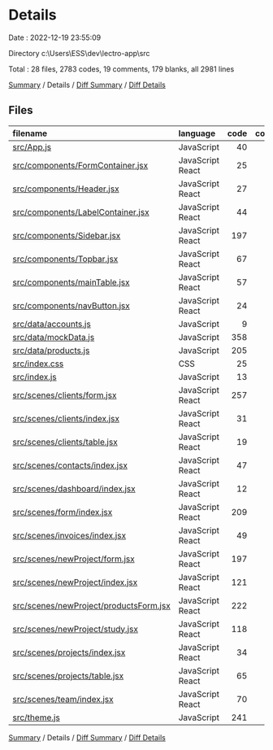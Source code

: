 # Details

Date : 2022-12-19 23:55:09

Directory c:\\Users\\ESS\\dev\\lectro-app\\src

Total : 28 files,  2783 codes, 19 comments, 179 blanks, all 2981 lines

[Summary](results.md) / Details / [Diff Summary](diff.md) / [Diff Details](diff-details.md)

## Files
| filename | language | code | comment | blank | total |
| :--- | :--- | ---: | ---: | ---: | ---: |
| [src/App.js](/src/App.js) | JavaScript | 40 | 0 | 7 | 47 |
| [src/components/FormContainer.jsx](/src/components/FormContainer.jsx) | JavaScript React | 25 | 0 | 2 | 27 |
| [src/components/Header.jsx](/src/components/Header.jsx) | JavaScript React | 27 | 0 | 3 | 30 |
| [src/components/LabelContainer.jsx](/src/components/LabelContainer.jsx) | JavaScript React | 44 | 0 | 3 | 47 |
| [src/components/Sidebar.jsx](/src/components/Sidebar.jsx) | JavaScript React | 197 | 1 | 10 | 208 |
| [src/components/Topbar.jsx](/src/components/Topbar.jsx) | JavaScript React | 67 | 3 | 7 | 77 |
| [src/components/mainTable.jsx](/src/components/mainTable.jsx) | JavaScript React | 57 | 0 | 6 | 63 |
| [src/components/navButton.jsx](/src/components/navButton.jsx) | JavaScript React | 24 | 0 | 4 | 28 |
| [src/data/accounts.js](/src/data/accounts.js) | JavaScript | 9 | 0 | 0 | 9 |
| [src/data/mockData.js](/src/data/mockData.js) | JavaScript | 358 | 0 | 6 | 364 |
| [src/data/products.js](/src/data/products.js) | JavaScript | 205 | 0 | 2 | 207 |
| [src/index.css](/src/index.css) | CSS | 25 | 3 | 7 | 35 |
| [src/index.js](/src/index.js) | JavaScript | 13 | 0 | 0 | 13 |
| [src/scenes/clients/form.jsx](/src/scenes/clients/form.jsx) | JavaScript React | 257 | 1 | 16 | 274 |
| [src/scenes/clients/index.jsx](/src/scenes/clients/index.jsx) | JavaScript React | 31 | 1 | 4 | 36 |
| [src/scenes/clients/table.jsx](/src/scenes/clients/table.jsx) | JavaScript React | 19 | 0 | 4 | 23 |
| [src/scenes/contacts/index.jsx](/src/scenes/contacts/index.jsx) | JavaScript React | 47 | 0 | 4 | 51 |
| [src/scenes/dashboard/index.jsx](/src/scenes/dashboard/index.jsx) | JavaScript React | 12 | 0 | 2 | 14 |
| [src/scenes/form/index.jsx](/src/scenes/form/index.jsx) | JavaScript React | 209 | 6 | 10 | 225 |
| [src/scenes/invoices/index.jsx](/src/scenes/invoices/index.jsx) | JavaScript React | 49 | 0 | 4 | 53 |
| [src/scenes/newProject/form.jsx](/src/scenes/newProject/form.jsx) | JavaScript React | 197 | 0 | 7 | 204 |
| [src/scenes/newProject/index.jsx](/src/scenes/newProject/index.jsx) | JavaScript React | 121 | 0 | 14 | 135 |
| [src/scenes/newProject/productsForm.jsx](/src/scenes/newProject/productsForm.jsx) | JavaScript React | 222 | 0 | 21 | 243 |
| [src/scenes/newProject/study.jsx](/src/scenes/newProject/study.jsx) | JavaScript React | 118 | 0 | 10 | 128 |
| [src/scenes/projects/index.jsx](/src/scenes/projects/index.jsx) | JavaScript React | 34 | 1 | 4 | 39 |
| [src/scenes/projects/table.jsx](/src/scenes/projects/table.jsx) | JavaScript React | 65 | 0 | 7 | 72 |
| [src/scenes/team/index.jsx](/src/scenes/team/index.jsx) | JavaScript React | 70 | 0 | 7 | 77 |
| [src/theme.js](/src/theme.js) | JavaScript | 241 | 3 | 8 | 252 |

[Summary](results.md) / Details / [Diff Summary](diff.md) / [Diff Details](diff-details.md)